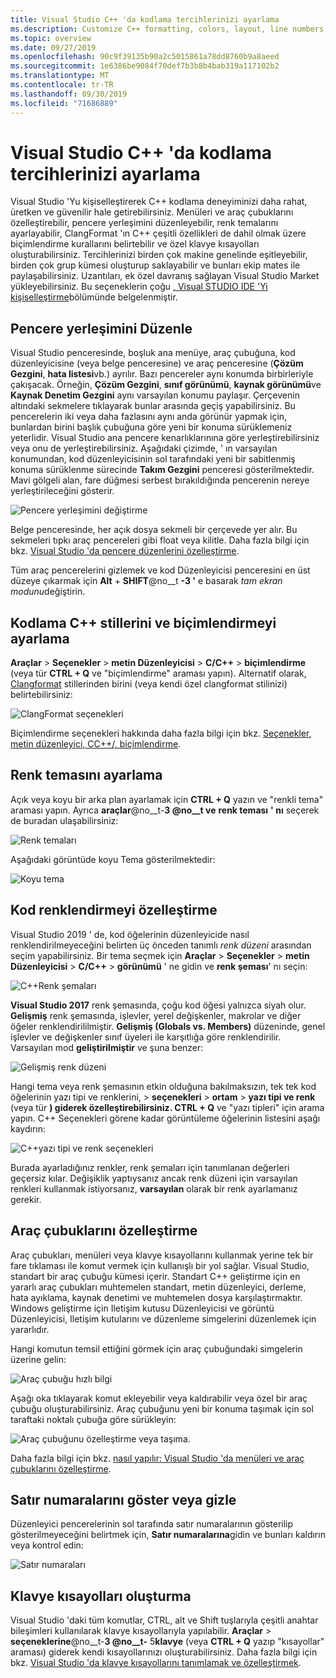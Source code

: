 ```yaml
---
title: Visual Studio C++ 'da kodlama tercihlerinizi ayarlama
ms.description: Customize C++ formatting, colors, layout, line numbers, menus and more in the Visual Studio IDE.
ms.topic: overview
ms.date: 09/27/2019
ms.openlocfilehash: 90c9f39135b90a2c5015861a78dd8760b9a8aeed
ms.sourcegitcommit: 1e6386be9084f70def7b3b8b4bab319a117102b2
ms.translationtype: MT
ms.contentlocale: tr-TR
ms.lasthandoff: 09/30/2019
ms.locfileid: "71686889"
---
```

# <a name="set-your-c-coding-preferences-in-visual-studio"></a>Visual Studio C++ 'da kodlama tercihlerinizi ayarlama

Visual Studio 'Yu kişiselleştirerek C++ kodlama deneyiminizi daha rahat, üretken ve güvenilir hale getirebilirsiniz. Menüleri ve araç çubuklarını özelleştirebilir, pencere yerleşimini düzenleyebilir, renk temalarını ayarlayabilir, ClangFormat 'ın C++ çeşitli özellikleri de dahil olmak üzere biçimlendirme kurallarını belirtebilir ve özel klavye kısayolları oluşturabilirsiniz. Tercihlerinizi birden çok makine genelinde eşitleyebilir, birden çok grup kümesi oluşturup saklayabilir ve bunları ekip mates ile paylaşabilirsiniz. Uzantıları, ek özel davranış sağlayan Visual Studio Market yükleyebilirsiniz. Bu seçeneklerin çoğu [, Visual STUDIO IDE 'Yi kişiselleştirme](/visualstudio/ide/personalizing-the-visual-studio-ide)bölümünde belgelenmiştir.

## <a name="arrange-window-layout"></a>Pencere yerleşimini Düzenle

Visual Studio penceresinde, boşluk ana menüye, araç çubuğuna, kod düzenleyicisine (veya belge penceresine) ve araç penceresine (**Çözüm Gezgini**, **hata listesi**vb.) ayrılır. Bazı pencereler aynı konumda birbirleriyle çakışacak. Örneğin, **Çözüm Gezgini**, **sınıf görünümü**, **kaynak görünümü**ve **Kaynak Denetim Gezgini** aynı varsayılan konumu paylaşır. Çerçevenin altındaki sekmelere tıklayarak bunlar arasında geçiş yapabilirsiniz. Bu pencerelerin iki veya daha fazlasını aynı anda görünür yapmak için, bunlardan birini başlık çubuğuna göre yeni bir konuma sürüklemeniz yeterlidir. Visual Studio ana pencere kenarlıklarınına göre yerleştirebilirsiniz veya onu de yerleştirebilirsiniz. Aşağıdaki çizimde, ' ın varsayılan konumundan, kod düzenleyicisinin sol tarafındaki yeni bir sabitlenmiş konuma sürüklenme sürecinde **Takım Gezgini** penceresi gösterilmektedir. Mavi gölgeli alan, fare düğmesi serbest bırakıldığında pencerenin nereye yerleştirileceğini gösterir.

![Pencere yerleşimini değiştirme](media/window-layout-move-team-explorer.png)

Belge penceresinde, her açık dosya sekmeli bir çerçevede yer alır. Bu sekmeleri tıpkı araç pencereleri gibi float veya kilitle. Daha fazla bilgi için bkz. [Visual Studio 'da pencere düzenlerini özelleştirme](/visualstudio/ide/customizing-window-layouts-in-visual-studio).

Tüm araç pencerelerini gizlemek ve kod Düzenleyicisi penceresini en üst düzeye çıkarmak için **Alt** + **SHIFT**@no__t **-3 '** e basarak *tam ekran modunu*değiştirin.

## <a name="set-c-coding-styles-and-formatting"></a>Kodlama C++ stillerini ve biçimlendirmeyi ayarlama

**Araçlar** > **Seçenekler** > **metin Düzenleyicisi** > **C/C++**  > **biçimlendirme** (veya tür **CTRL + Q** ve "biçimlendirme" araması yapın). Alternatif olarak, [Clangformat](https://clang.llvm.org/docs/ClangFormat.html) stillerinden birini (veya kendi özel clangformat stilinizi) belirtebilirsiniz:

![ClangFormat seçenekleri](media/clang-format-ide.png)

Biçimlendirme seçenekleri hakkında daha fazla bilgi için bkz. [Seçenekler, metin düzenleyici, CC++/, biçimlendirme](/visualstudio/ide/reference/options-text-editor-c-cpp-formatting).

## <a name="set-the-color-theme"></a>Renk temasını ayarlama

Açık veya koyu bir arka plan ayarlamak için **CTRL + Q** yazın ve "renkli tema" araması yapın. Ayrıca **araçlar**@no__t-**3 @no__t ve** **renk teması** **' nı** seçerek de buradan ulaşabilirsiniz:

![Renk temaları](media/tools-options-color-theme.png)

Aşağıdaki görüntüde koyu Tema gösterilmektedir:

![Koyu tema](media/tools-options-dark-theme.png)

## <a name="customize-code-colorization"></a>Kod renklendirmeyi özelleştirme

Visual Studio 2019 ' de, kod öğelerinin düzenleyicide nasıl renklendirilmeyeceğini belirten üç önceden tanımlı *renk düzeni* arasından seçim yapabilirsiniz. Bir tema seçmek için **Araçlar** > **Seçenekler** > **metin Düzenleyicisi** > **C/C++**  > **görünümü** ' ne gidin ve **renk şeması**' nı seçin:

![C++Renk şemaları](media/color-schemes.png)

**Visual Studio 2017** renk şemasında, çoğu kod öğesi yalnızca siyah olur. **Gelişmiş** renk şemasında, işlevler, yerel değişkenler, makrolar ve diğer öğeler renklendirililmiştir. **Gelişmiş (Globals vs. Members)** düzeninde, genel işlevler ve değişkenler sınıf üyeleri ile karşıtlığa göre renklendirilir. Varsayılan mod **geliştirilmiştir** ve şuna benzer:

![Gelişmiş renk düzeni](media/color-scheme-enhanced.png)

Hangi tema veya renk şemasının etkin olduğuna bakılmaksızın, tek tek kod öğelerinin yazı tipi ve renklerini,  > **seçenekleri** > **ortam** > **yazı tipi ve renk** (veya tür **) giderek özelleştirebilirsiniz. CTRL + Q** ve "yazı tipleri" için arama yapın. C++ Seçenekleri görene kadar görüntüleme öğelerinin listesini aşağı kaydırın:

![C++yazı tipi ve renk seçenekleri](media/tools-options-cpp-colors.png)

Burada ayarladığınız renkler, renk şemaları için tanımlanan değerleri geçersiz kılar. Değişiklik yaptıysanız ancak renk düzeni için varsayılan renkleri kullanmak istiyorsanız, **varsayılan** olarak bir renk ayarlamanız gerekir.

## <a name="customize-the-toolbars"></a>Araç çubuklarını özelleştirme

Araç çubukları, menüleri veya klavye kısayollarını kullanmak yerine tek bir fare tıklaması ile komut vermek için kullanışlı bir yol sağlar. Visual Studio, standart bir araç çubuğu kümesi içerir. Standart C++ geliştirme için en yararlı araç çubukları muhtemelen standart, metin düzenleyici, derleme, hata ayıklama, kaynak denetimi ve muhtemelen dosya karşılaştırmaktır. Windows geliştirme için Iletişim kutusu Düzenleyicisi ve görüntü Düzenleyicisi, Iletişim kutularını ve düzenleme simgelerini düzenlemek için yararlıdır.

Hangi komutun temsil ettiğini görmek için araç çubuğundaki simgelerin üzerine gelin:

![Araç çubuğu hızlı bilgi](media/toolbar-mouse-hover.png)

Aşağı oka tıklayarak komut ekleyebilir veya kaldırabilir veya özel bir araç çubuğu oluşturabilirsiniz. Araç çubuğunu yeni bir konuma taşımak için sol taraftaki noktalı çubuğa göre sürükleyin:

![Araç çubuğunu özelleştirme veya taşıma](media/toolbar-move-edit.png).

Daha fazla bilgi için bkz. [nasıl yapılır: Visual Studio 'da menüleri ve araç çubuklarını özelleştirme](/visualstudio/ide/how-to-customize-menus-and-toolbars-in-visual-studio).

## <a name="show-or-hide-line-numbers"></a>Satır numaralarını göster veya gizle

Düzenleyici pencerelerinin sol tarafında satır numaralarının gösterilip gösterilmeyeceğini belirtmek için, **Satır numaralarına**gidin ve bunları kaldırın veya kontrol edin:

![Satır numaraları](media/tools-options-line-numbers.png)

## <a name="create-keyboard-shortcuts"></a>Klavye kısayolları oluşturma

Visual Studio 'daki tüm komutlar, CTRL, alt ve Shift tuşlarıyla çeşitli anahtar bileşimleri kullanılarak klavye kısayollarıyla yapılabilir. **Araçlar** > **seçeneklerine**@no__t-**3 @no__t-** 5**klavye** (veya **CTRL + Q** yazıp "kısayollar" araması) giderek kendi kısayollarınızı oluşturabilirsiniz. Daha fazla bilgi için bkz. [Visual Studio 'da klavye kısayollarını tanımlamak ve özelleştirmek](/visualstudio/ide/identifying-and-customizing-keyboard-shortcuts-in-visual-studio).

